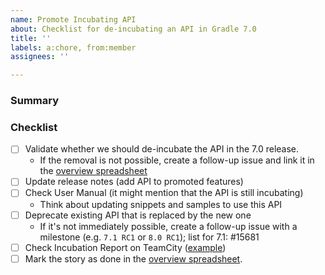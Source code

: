 ```yaml
---
name: Promote Incubating API
about: Checklist for de-incubating an API in Gradle 7.0
title: ''
labels: a:chore, from:member
assignees: ''

---
```


### Summary
<!--- List the API methods for de-incubation -->

### Checklist
- [ ] Validate whether we should de-incubate the API in the 7.0 release.
    - If the removal is not possible, create a follow-up issue and link it in the [overview spreadsheet](https://docs.google.com/spreadsheets/d/19J1nR_dFKpfKdu5KDFMVZGfjR0ysT9DthsBUPwf8mkM/edit#gid=1195622786)
- [ ] Update release notes (add API to promoted features)
- [ ] Check User Manual (it might mention that the API is still incubating)
  - Think about updating snippets and samples to use this API
- [ ] Deprecate existing API that is replaced by the new one
  - If it's not immediately possible, create a follow-up issue with a milestone (e.g. `7.1 RC1` or `8.0 RC1`); list for 7.1: #15681
- [ ] Check Incubation Report on TeamCity ([example](https://builds.gradle.org/viewLog.html?buildId=40024670&buildTypeId=Gradle_Check_SanityCheck&tab=report_project951_Incubating_APIs_Report)) 
- [ ] Mark the story as done in the [overview spreadsheet](https://docs.google.com/spreadsheets/d/19J1nR_dFKpfKdu5KDFMVZGfjR0ysT9DthsBUPwf8mkM/edit?ts=5fcfefb8#gid=0).
